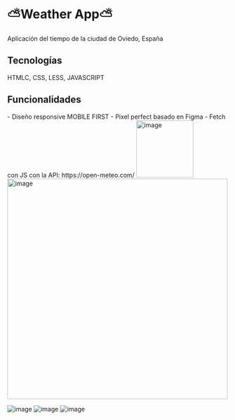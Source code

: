 # ⛅Weather App⛅

Aplicación del tiempo de la ciudad de Oviedo, España

<h2>Tecnologías</h2>

HTMLC, CSS, LESS, JAVASCRIPT

<H2>Funcionalidades</H2>
- Diseño responsive MOBILE FIRST
- Pixel perfect basado en Figma
- Fetch con JS con la API: https://open-meteo.com/

<img width="130" alt="image" src="https://github.com/user-attachments/assets/13ad3aaa-0b13-42f0-913a-748c5df6f649" />
<img width="502" alt="image" src="https://github.com/user-attachments/assets/fd5ed569-1b4b-46c2-a8d6-303d17e4dadc" />

![image](https://github.com/user-attachments/assets/daeee67e-34d3-46ec-9acd-fdf67d103aeb)
![image](https://github.com/user-attachments/assets/d1be8850-bf08-4ccd-8ded-ec94c862f7d9)
![image](https://github.com/user-attachments/assets/6050b615-b412-4b1b-9030-5e558e0247e1)








